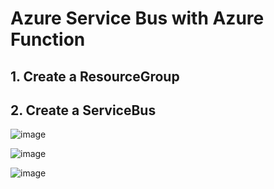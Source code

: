 # Azure Service Bus with Azure Function

## 1. Create a ResourceGroup



## 2. Create a ServiceBus

![image](https://github.com/luiscoco/Azure-Service-Bus-with-Azure-Function/assets/32194879/8a6f4999-ac8b-4f7e-a277-ee6988427d36)

![image](https://github.com/luiscoco/Azure-Service-Bus-with-Azure-Function/assets/32194879/313461b6-3564-4ab9-9acc-99f7a5287651)

![image](https://github.com/luiscoco/Azure-Service-Bus-with-Azure-Function/assets/32194879/2abcc611-3fe9-4d87-9ad6-94c63cd16a3b)

